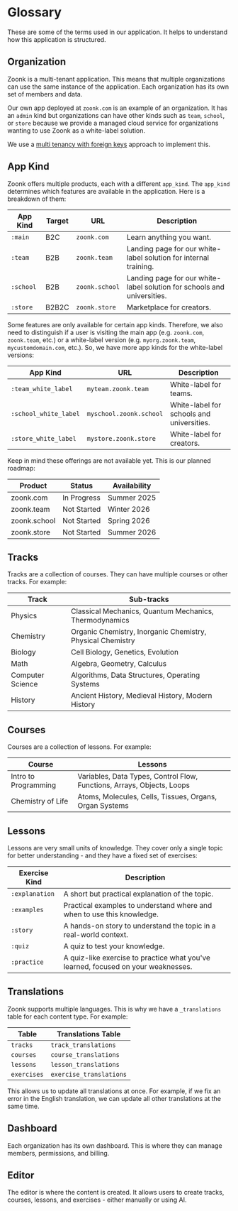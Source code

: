 # Glossary

These are some of the terms used in our application. It helps to understand how this application is structured.

## Organization

Zoonk is a multi-tenant application. This means that multiple organizations can use the same instance of the application. Each organization has its own set of members and data.

Our own app deployed at `zoonk.com` is an example of an organization. It has an `admin` kind but organizations can have other kinds such as `team`, `school`, or `store` because we provide a managed cloud service for organizations wanting to use Zoonk as a white-label solution.

We use a [multi tenancy with foreign keys](https://hexdocs.pm/ecto/multi-tenancy-with-foreign-keys.html) approach to implement this.

## App Kind

Zoonk offers multiple products, each with a different `app_kind`. The `app_kind` determines which features are available in the application. Here is a breakdown of them:

| App Kind  | Target | URL            | Description                                                             |
| --------- | ------ | -------------- | ----------------------------------------------------------------------- |
| `:main`   | B2C    | `zoonk.com`    | Learn anything you want.                                                |
| `:team`   | B2B    | `zoonk.team`   | Landing page for our white-label solution for internal training.        |
| `:school` | B2B    | `zoonk.school` | Landing page for our white-label solution for schools and universities. |
| `:store`  | B2B2C  | `zoonk.store`  | Marketplace for creators.                                               |

Some features are only available for certain app kinds. Therefore, we also need to distinguish if a user is visiting the main app (e.g. `zoonk.com`, `zoonk.team`, etc.) or a white-label version (e.g. `myorg.zoonk.team`, `mycustomdomain.com`, etc.). So, we have more app kinds for the white-label versions:

| App Kind              | URL                     | Description                               |
| --------------------- | ----------------------- | ----------------------------------------- |
| `:team_white_label`   | `myteam.zoonk.team`     | White-label for teams.                    |
| `:school_white_label` | `myschool.zoonk.school` | White-label for schools and universities. |
| `:store_white_label`  | `mystore.zoonk.store`   | White-label for creators.                 |

Keep in mind these offerings are not available yet. This is our planned roadmap:

| Product      | Status      | Availability |
| ------------ | ----------- | ------------ |
| zoonk.com    | In Progress | Summer 2025  |
| zoonk.team   | Not Started | Winter 2026  |
| zoonk.school | Not Started | Spring 2026  |
| zoonk.store  | Not Started | Summer 2026  |

## Tracks

Tracks are a collection of courses. They can have multiple courses or other tracks. For example:

| Track            | Sub-tracks                                                 |
| ---------------- | ---------------------------------------------------------- |
| Physics          | Classical Mechanics, Quantum Mechanics, Thermodynamics     |
| Chemistry        | Organic Chemistry, Inorganic Chemistry, Physical Chemistry |
| Biology          | Cell Biology, Genetics, Evolution                          |
| Math             | Algebra, Geometry, Calculus                                |
| Computer Science | Algorithms, Data Structures, Operating Systems             |
| History          | Ancient History, Medieval History, Modern History          |

## Courses

Courses are a collection of lessons. For example:

| Course               | Lessons                                                                |
| -------------------- | ---------------------------------------------------------------------- |
| Intro to Programming | Variables, Data Types, Control Flow, Functions, Arrays, Objects, Loops |
| Chemistry of Life    | Atoms, Molecules, Cells, Tissues, Organs, Organ Systems                |

## Lessons

Lessons are very small units of knowledge. They cover only a single topic for better understanding - and they have a fixed set of exercises:

| Exercise Kind  | Description                                                                       |
| -------------- | --------------------------------------------------------------------------------- |
| `:explanation` | A short but practical explanation of the topic.                                   |
| `:examples`    | Practical examples to understand where and when to use this knowledge.            |
| `:story`       | A hands-on story to understand the topic in a real-world context.                 |
| `:quiz`        | A quiz to test your knowledge.                                                    |
| `:practice`    | A quiz-like exercise to practice what you've learned, focused on your weaknesses. |

## Translations

Zoonk supports multiple languages. This is why we have a `_translations` table for each content type. For example:

| Table       | Translations Table      |
| ----------- | ----------------------- |
| `tracks`    | `track_translations`    |
| `courses`   | `course_translations`   |
| `lessons`   | `lesson_translations`   |
| `exercises` | `exercise_translations` |

This allows us to update all translations at once. For example, if we fix an error in the English translation, we can update all other translations at the same time.

## Dashboard

Each organization has its own dashboard. This is where they can manage members, permissions, and billing.

## Editor

The editor is where the content is created. It allows users to create tracks, courses, lessons, and exercises - either manually or using AI.
